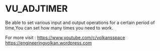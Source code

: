 # VU_ADJTIMER
Be able to set various input and output operations for a certain period of time,You can set how many times you need to work.

For more visit : https://www.youtube.com/c/volkansspace
                 https://engineeringvolkan.wordpress.com
